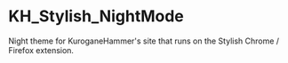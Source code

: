 # KH_Stylish_NightMode
Night theme for KuroganeHammer's site that runs on the Stylish Chrome / Firefox extension.
